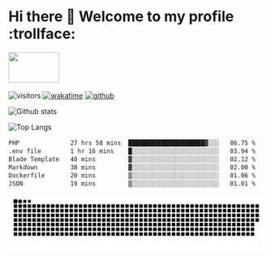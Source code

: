 # Hi there 👋 Welcome to my profile :trollface:
<!-- top left -->
<a href="#">
    <img src="https://media1.giphy.com/media/L0C3eo0XgklO7iqXRC/source.gif" width="100" height="60"/>
</a>

![visitors](https://visitor-badge.glitch.me/badge?page_id=saedyousef.saedyousef&left_color=green&right_color=red)
[![wakatime](https://wakatime.com/badge/user/03bf07e2-4c78-4826-8603-8922f0241061.svg)](https://wakatime.com/@03bf07e2-4c78-4826-8603-8922f0241061)
[![github](https://img.shields.io/github/followers/saedyousef?logo=github&style=plastic)](https://github.com/alanhamlett?tab=followers)

![Github stats](https://github-readme-stats.vercel.app/api?username=saedyousef&show_icons=true&theme=radical&count_private=true)

![Top Langs](https://github-readme-stats.vercel.app/api/top-langs/?username=saedyousef)

<!--START_SECTION:waka-->

```text
PHP              27 hrs 58 mins  █████████████████████▓░░░   86.75 %
.env file        1 hr 16 mins    █░░░░░░░░░░░░░░░░░░░░░░░░   03.94 %
Blade Template   40 mins         ▓░░░░░░░░░░░░░░░░░░░░░░░░   02.12 %
Markdown         38 mins         ▓░░░░░░░░░░░░░░░░░░░░░░░░   02.00 %
Dockerfile       20 mins         ▒░░░░░░░░░░░░░░░░░░░░░░░░   01.06 %
JSON             19 mins         ▒░░░░░░░░░░░░░░░░░░░░░░░░   01.01 %
```

<!--END_SECTION:waka-->
    

![github contribution grid snake animation](https://raw.githubusercontent.com/saedyousef/saedyousef/output/github-contribution-grid-snake.svg)
